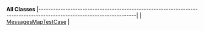 **All Classes**
|----------------------------------------------------------------------------------------------------------------------|
| [MessagesMapTestCase](org/apache/struts/faces/util/MessagesMapTestCase.html.md "class in org.apache.struts.faces.util") |


